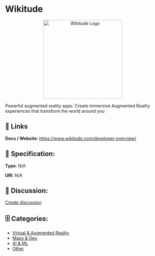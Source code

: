# Wikitude
<p align="center">
    <img width="256" src="https://raw.githubusercontent.com/apis-list/apis-list/main/apis/wikitude/logo_256x256.png" alt="Wikitude Logo"/>
</p>

Powerful augmented reality apps. Create immersive Augmented Reality experiences that transform the world around you

##  🔗 Links
**Docs / Website**: https://www.wikitude.com/developer-overview/

## 🧬 Specification:
**Type**: N/A

**URI**: N/A

## 💬 Discussion:
[Create discussion](https://github.com/apis-list/apis-list/discussions/new)

## 🗄️ Categories:
- [Virtual & Augmented Reality](https://github.com/apis-list/apis-list#virtual--augmented-reality)
- [Maps & Geo](https://github.com/apis-list/apis-list#maps--geo)
- [AI & ML](https://github.com/apis-list/apis-list#ai--ml)
- [Other](https://github.com/apis-list/apis-list#other)



